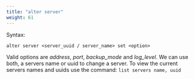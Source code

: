 ```yaml
---
title: "alter server"
weight: 61
---
```


Syntax:

    alter server <server_uuid / server_name> set <option>

Valid options are *address*, *port*, *backup_mode* and *log_level*. We can use
both, a servers name or uuid to change a server. To view the current servers
names and uuids use the command: `list servers name, uuid`
